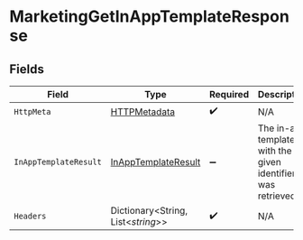 # MarketingGetInAppTemplateResponse


## Fields

| Field                                                                 | Type                                                                  | Required                                                              | Description                                                           |
| --------------------------------------------------------------------- | --------------------------------------------------------------------- | --------------------------------------------------------------------- | --------------------------------------------------------------------- |
| `HttpMeta`                                                            | [HTTPMetadata](../../Models/Components/HTTPMetadata.md)               | :heavy_check_mark:                                                    | N/A                                                                   |
| `InAppTemplateResult`                                                 | [InAppTemplateResult](../../Models/Components/InAppTemplateResult.md) | :heavy_minus_sign:                                                    | The in-app template with the given identifier was retrieved.          |
| `Headers`                                                             | Dictionary<String, List<*string*>>                                    | :heavy_check_mark:                                                    | N/A                                                                   |